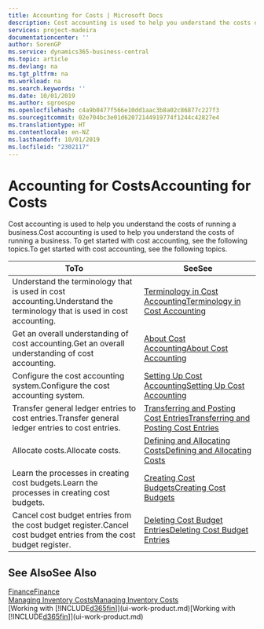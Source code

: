 ```yaml
---
title: Accounting for Costs | Microsoft Docs
description: Cost accounting is used to help you understand the costs of running a business. To get started with cost accounting, see the following topics.
services: project-madeira
documentationcenter: ''
author: SorenGP
ms.service: dynamics365-business-central
ms.topic: article
ms.devlang: na
ms.tgt_pltfrm: na
ms.workload: na
ms.search.keywords: ''
ms.date: 10/01/2019
ms.author: sgroespe
ms.openlocfilehash: c4a9b0477f566e10dd1aac3b8a02c86877c227f3
ms.sourcegitcommit: 02e704bc3e01d62072144919774f1244c42827e4
ms.translationtype: HT
ms.contentlocale: en-NZ
ms.lasthandoff: 10/01/2019
ms.locfileid: "2302117"
---
```

# <a name="accounting-for-costs"></a><span data-ttu-id="6e8af-104">Accounting for Costs</span><span class="sxs-lookup"><span data-stu-id="6e8af-104">Accounting for Costs</span></span>
<span data-ttu-id="6e8af-105">Cost accounting is used to help you understand the costs of running a business.</span><span class="sxs-lookup"><span data-stu-id="6e8af-105">Cost accounting is used to help you understand the costs of running a business.</span></span> <span data-ttu-id="6e8af-106">To get started with cost accounting, see the following topics.</span><span class="sxs-lookup"><span data-stu-id="6e8af-106">To get started with cost accounting, see the following topics.</span></span>  

|<span data-ttu-id="6e8af-107">To</span><span class="sxs-lookup"><span data-stu-id="6e8af-107">To</span></span>|<span data-ttu-id="6e8af-108">See</span><span class="sxs-lookup"><span data-stu-id="6e8af-108">See</span></span>|  
|--------|---------|  
|<span data-ttu-id="6e8af-109">Understand the terminology that is used in cost accounting.</span><span class="sxs-lookup"><span data-stu-id="6e8af-109">Understand the terminology that is used in cost accounting.</span></span>|[<span data-ttu-id="6e8af-110">Terminology in Cost Accounting</span><span class="sxs-lookup"><span data-stu-id="6e8af-110">Terminology in Cost Accounting</span></span>](finance-terminology-in-cost-accounting.md)|  
|<span data-ttu-id="6e8af-111">Get an overall understanding of cost accounting.</span><span class="sxs-lookup"><span data-stu-id="6e8af-111">Get an overall understanding of cost accounting.</span></span>|[<span data-ttu-id="6e8af-112">About Cost Accounting</span><span class="sxs-lookup"><span data-stu-id="6e8af-112">About Cost Accounting</span></span>](finance-about-cost-accounting.md)|  
|<span data-ttu-id="6e8af-113">Configure the cost accounting system.</span><span class="sxs-lookup"><span data-stu-id="6e8af-113">Configure the cost accounting system.</span></span>|[<span data-ttu-id="6e8af-114">Setting Up Cost Accounting</span><span class="sxs-lookup"><span data-stu-id="6e8af-114">Setting Up Cost Accounting</span></span>](finance-set-up-cost-accounting.md)|  
|<span data-ttu-id="6e8af-115">Transfer general ledger entries to cost entries.</span><span class="sxs-lookup"><span data-stu-id="6e8af-115">Transfer general ledger entries to cost entries.</span></span>|[<span data-ttu-id="6e8af-116">Transferring and Posting Cost Entries</span><span class="sxs-lookup"><span data-stu-id="6e8af-116">Transferring and Posting Cost Entries</span></span>](finance-transfer-and-post-cost-entries.md)|  
|<span data-ttu-id="6e8af-117">Allocate costs.</span><span class="sxs-lookup"><span data-stu-id="6e8af-117">Allocate costs.</span></span>|[<span data-ttu-id="6e8af-118">Defining and Allocating Costs</span><span class="sxs-lookup"><span data-stu-id="6e8af-118">Defining and Allocating Costs</span></span>](finance-define-and-allocate-costs.md)|  
|<span data-ttu-id="6e8af-119">Learn the processes in creating cost budgets.</span><span class="sxs-lookup"><span data-stu-id="6e8af-119">Learn the processes in creating cost budgets.</span></span>|[<span data-ttu-id="6e8af-120">Creating Cost Budgets</span><span class="sxs-lookup"><span data-stu-id="6e8af-120">Creating Cost Budgets</span></span>](finance-create-cost-budgets.md)|
|<span data-ttu-id="6e8af-121">Cancel cost budget entries from the cost budget register.</span><span class="sxs-lookup"><span data-stu-id="6e8af-121">Cancel cost budget entries from the cost budget register.</span></span>|[<span data-ttu-id="6e8af-122">Deleting Cost Budget Entries</span><span class="sxs-lookup"><span data-stu-id="6e8af-122">Deleting Cost Budget Entries</span></span>](finance-how-to-delete-cost-budget-entries.md)| 


## <a name="see-also"></a><span data-ttu-id="6e8af-123">See Also</span><span class="sxs-lookup"><span data-stu-id="6e8af-123">See Also</span></span>  
[<span data-ttu-id="6e8af-124">Finance</span><span class="sxs-lookup"><span data-stu-id="6e8af-124">Finance</span></span>](finance.md)  
[<span data-ttu-id="6e8af-125">Managing Inventory Costs</span><span class="sxs-lookup"><span data-stu-id="6e8af-125">Managing Inventory Costs</span></span>](finance-manage-inventory-costs.md)  
<span data-ttu-id="6e8af-126">[Working with [!INCLUDE[d365fin](includes/d365fin_md.md)]](ui-work-product.md)</span><span class="sxs-lookup"><span data-stu-id="6e8af-126">[Working with [!INCLUDE[d365fin](includes/d365fin_md.md)]](ui-work-product.md)</span></span>
